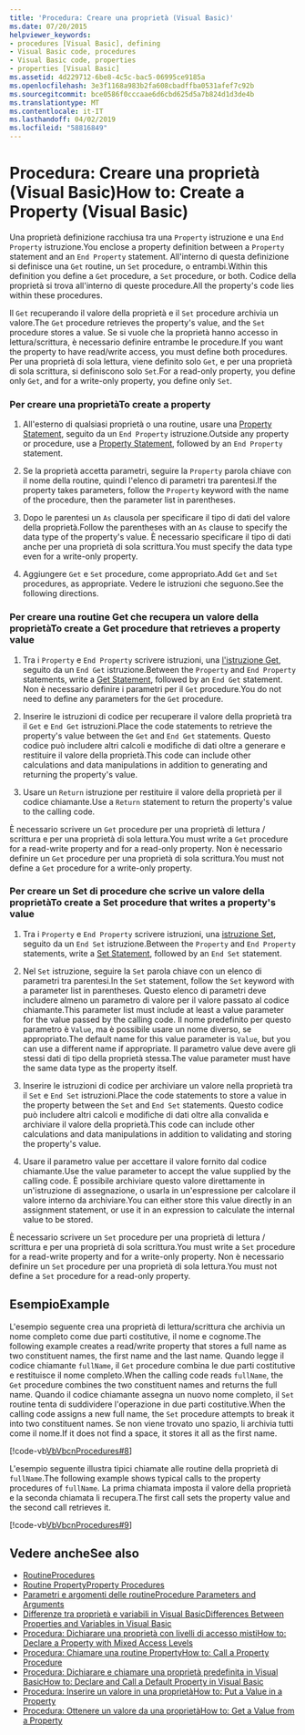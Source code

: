 ```yaml
---
title: 'Procedura: Creare una proprietà (Visual Basic)'
ms.date: 07/20/2015
helpviewer_keywords:
- procedures [Visual Basic], defining
- Visual Basic code, procedures
- Visual Basic code, properties
- properties [Visual Basic]
ms.assetid: 4d229712-6be8-4c5c-bac5-06995ce9185a
ms.openlocfilehash: 3e3f1168a983b2fa608cbadffba0531afef7c92b
ms.sourcegitcommit: bce0586f0cccaae6d6cbd625d5a7b824d1d3de4b
ms.translationtype: MT
ms.contentlocale: it-IT
ms.lasthandoff: 04/02/2019
ms.locfileid: "58816849"
---
```

# <a name="how-to-create-a-property-visual-basic"></a><span data-ttu-id="10068-102">Procedura: Creare una proprietà (Visual Basic)</span><span class="sxs-lookup"><span data-stu-id="10068-102">How to: Create a Property (Visual Basic)</span></span>
<span data-ttu-id="10068-103">Una proprietà definizione racchiusa tra una `Property` istruzione e una `End Property` istruzione.</span><span class="sxs-lookup"><span data-stu-id="10068-103">You enclose a property definition between a `Property` statement and an `End Property` statement.</span></span> <span data-ttu-id="10068-104">All'interno di questa definizione si definisce una `Get` routine, un `Set` procedure, o entrambi.</span><span class="sxs-lookup"><span data-stu-id="10068-104">Within this definition you define a `Get` procedure, a `Set` procedure, or both.</span></span> <span data-ttu-id="10068-105">Codice della proprietà si trova all'interno di queste procedure.</span><span class="sxs-lookup"><span data-stu-id="10068-105">All the property's code lies within these procedures.</span></span>  
  
 <span data-ttu-id="10068-106">Il `Get` recuperando il valore della proprietà e il `Set` procedure archivia un valore.</span><span class="sxs-lookup"><span data-stu-id="10068-106">The `Get` procedure retrieves the property's value, and the `Set` procedure stores a value.</span></span> <span data-ttu-id="10068-107">Se si vuole che la proprietà hanno accesso in lettura/scrittura, è necessario definire entrambe le procedure.</span><span class="sxs-lookup"><span data-stu-id="10068-107">If you want the property to have read/write access, you must define both procedures.</span></span> <span data-ttu-id="10068-108">Per una proprietà di sola lettura, viene definito solo `Get`, e per una proprietà di sola scrittura, si definiscono solo `Set`.</span><span class="sxs-lookup"><span data-stu-id="10068-108">For a read-only property, you define only `Get`, and for a write-only property, you define only `Set`.</span></span>  
  
### <a name="to-create-a-property"></a><span data-ttu-id="10068-109">Per creare una proprietà</span><span class="sxs-lookup"><span data-stu-id="10068-109">To create a property</span></span>  
  
1.  <span data-ttu-id="10068-110">All'esterno di qualsiasi proprietà o una routine, usare una [Property Statement](../../../../visual-basic/language-reference/statements/property-statement.md), seguito da un `End Property` istruzione.</span><span class="sxs-lookup"><span data-stu-id="10068-110">Outside any property or procedure, use a [Property Statement](../../../../visual-basic/language-reference/statements/property-statement.md), followed by an `End Property` statement.</span></span>  
  
2.  <span data-ttu-id="10068-111">Se la proprietà accetta parametri, seguire la `Property` parola chiave con il nome della routine, quindi l'elenco di parametri tra parentesi.</span><span class="sxs-lookup"><span data-stu-id="10068-111">If the property takes parameters, follow the `Property` keyword with the name of the procedure, then the parameter list in parentheses.</span></span>  
  
3.  <span data-ttu-id="10068-112">Dopo le parentesi un `As` clausola per specificare il tipo di dati del valore della proprietà.</span><span class="sxs-lookup"><span data-stu-id="10068-112">Follow the parentheses with an `As` clause to specify the data type of the property's value.</span></span> <span data-ttu-id="10068-113">È necessario specificare il tipo di dati anche per una proprietà di sola scrittura.</span><span class="sxs-lookup"><span data-stu-id="10068-113">You must specify the data type even for a write-only property.</span></span>  
  
4.  <span data-ttu-id="10068-114">Aggiungere `Get` e `Set` procedure, come appropriato.</span><span class="sxs-lookup"><span data-stu-id="10068-114">Add `Get` and `Set` procedures, as appropriate.</span></span> <span data-ttu-id="10068-115">Vedere le istruzioni che seguono.</span><span class="sxs-lookup"><span data-stu-id="10068-115">See the following directions.</span></span>  
  
### <a name="to-create-a-get-procedure-that-retrieves-a-property-value"></a><span data-ttu-id="10068-116">Per creare una routine Get che recupera un valore della proprietà</span><span class="sxs-lookup"><span data-stu-id="10068-116">To create a Get procedure that retrieves a property value</span></span>  
  
1.  <span data-ttu-id="10068-117">Tra i `Property` e `End Property` scrivere istruzioni, una [l'istruzione Get](../../../../visual-basic/language-reference/statements/get-statement.md), seguito da un `End Get` istruzione.</span><span class="sxs-lookup"><span data-stu-id="10068-117">Between the `Property` and `End Property` statements, write a [Get Statement](../../../../visual-basic/language-reference/statements/get-statement.md), followed by an `End Get` statement.</span></span> <span data-ttu-id="10068-118">Non è necessario definire i parametri per il `Get` procedure.</span><span class="sxs-lookup"><span data-stu-id="10068-118">You do not need to define any parameters for the `Get` procedure.</span></span>  
  
2.  <span data-ttu-id="10068-119">Inserire le istruzioni di codice per recuperare il valore della proprietà tra il `Get` e `End Get` istruzioni.</span><span class="sxs-lookup"><span data-stu-id="10068-119">Place the code statements to retrieve the property's value between the `Get` and `End Get` statements.</span></span> <span data-ttu-id="10068-120">Questo codice può includere altri calcoli e modifiche di dati oltre a generare e restituire il valore della proprietà.</span><span class="sxs-lookup"><span data-stu-id="10068-120">This code can include other calculations and data manipulations in addition to generating and returning the property's value.</span></span>  
  
3.  <span data-ttu-id="10068-121">Usare un `Return` istruzione per restituire il valore della proprietà per il codice chiamante.</span><span class="sxs-lookup"><span data-stu-id="10068-121">Use a `Return` statement to return the property's value to the calling code.</span></span>  
  
 <span data-ttu-id="10068-122">È necessario scrivere un `Get` procedure per una proprietà di lettura / scrittura e per una proprietà di sola lettura.</span><span class="sxs-lookup"><span data-stu-id="10068-122">You must write a `Get` procedure for a read-write property and for a read-only property.</span></span> <span data-ttu-id="10068-123">Non è necessario definire un `Get` procedure per una proprietà di sola scrittura.</span><span class="sxs-lookup"><span data-stu-id="10068-123">You must not define a `Get` procedure for a write-only property.</span></span>  
  
### <a name="to-create-a-set-procedure-that-writes-a-propertys-value"></a><span data-ttu-id="10068-124">Per creare un Set di procedure che scrive un valore della proprietà</span><span class="sxs-lookup"><span data-stu-id="10068-124">To create a Set procedure that writes a property's value</span></span>  
  
1.  <span data-ttu-id="10068-125">Tra i `Property` e `End Property` scrivere istruzioni, una [istruzione Set](../../../../visual-basic/language-reference/statements/set-statement.md), seguito da un `End Set` istruzione.</span><span class="sxs-lookup"><span data-stu-id="10068-125">Between the `Property` and `End Property` statements, write a [Set Statement](../../../../visual-basic/language-reference/statements/set-statement.md), followed by an `End Set` statement.</span></span>  
  
2.  <span data-ttu-id="10068-126">Nel `Set` istruzione, seguire la `Set` parola chiave con un elenco di parametri tra parentesi.</span><span class="sxs-lookup"><span data-stu-id="10068-126">In the `Set` statement, follow the `Set` keyword with a parameter list in parentheses.</span></span> <span data-ttu-id="10068-127">Questo elenco di parametri deve includere almeno un parametro di valore per il valore passato al codice chiamante.</span><span class="sxs-lookup"><span data-stu-id="10068-127">This parameter list must include at least a value parameter for the value passed by the calling code.</span></span> <span data-ttu-id="10068-128">Il nome predefinito per questo parametro è `Value`, ma è possibile usare un nome diverso, se appropriato.</span><span class="sxs-lookup"><span data-stu-id="10068-128">The default name for this value parameter is `Value`, but you can use a different name if appropriate.</span></span> <span data-ttu-id="10068-129">Il parametro value deve avere gli stessi dati di tipo della proprietà stessa.</span><span class="sxs-lookup"><span data-stu-id="10068-129">The value parameter must have the same data type as the property itself.</span></span>  
  
3.  <span data-ttu-id="10068-130">Inserire le istruzioni di codice per archiviare un valore nella proprietà tra il `Set` e `End Set` istruzioni.</span><span class="sxs-lookup"><span data-stu-id="10068-130">Place the code statements to store a value in the property between the `Set` and `End Set` statements.</span></span> <span data-ttu-id="10068-131">Questo codice può includere altri calcoli e modifiche di dati oltre alla convalida e archiviare il valore della proprietà.</span><span class="sxs-lookup"><span data-stu-id="10068-131">This code can include other calculations and data manipulations in addition to validating and storing the property's value.</span></span>  
  
4.  <span data-ttu-id="10068-132">Usare il parametro value per accettare il valore fornito dal codice chiamante.</span><span class="sxs-lookup"><span data-stu-id="10068-132">Use the value parameter to accept the value supplied by the calling code.</span></span> <span data-ttu-id="10068-133">È possibile archiviare questo valore direttamente in un'istruzione di assegnazione, o usarla in un'espressione per calcolare il valore interno da archiviare.</span><span class="sxs-lookup"><span data-stu-id="10068-133">You can either store this value directly in an assignment statement, or use it in an expression to calculate the internal value to be stored.</span></span>  
  
 <span data-ttu-id="10068-134">È necessario scrivere un `Set` procedure per una proprietà di lettura / scrittura e per una proprietà di sola scrittura.</span><span class="sxs-lookup"><span data-stu-id="10068-134">You must write a `Set` procedure for a read-write property and for a write-only property.</span></span> <span data-ttu-id="10068-135">Non è necessario definire un `Set` procedure per una proprietà di sola lettura.</span><span class="sxs-lookup"><span data-stu-id="10068-135">You must not define a `Set` procedure for a read-only property.</span></span>  
  
## <a name="example"></a><span data-ttu-id="10068-136">Esempio</span><span class="sxs-lookup"><span data-stu-id="10068-136">Example</span></span>  
 <span data-ttu-id="10068-137">L'esempio seguente crea una proprietà di lettura/scrittura che archivia un nome completo come due parti costitutive, il nome e cognome.</span><span class="sxs-lookup"><span data-stu-id="10068-137">The following example creates a read/write property that stores a full name as two constituent names, the first name and the last name.</span></span> <span data-ttu-id="10068-138">Quando legge il codice chiamante `fullName`, il `Get` procedure combina le due parti costitutive e restituisce il nome completo.</span><span class="sxs-lookup"><span data-stu-id="10068-138">When the calling code reads `fullName`, the `Get` procedure combines the two constituent names and returns the full name.</span></span> <span data-ttu-id="10068-139">Quando il codice chiamante assegna un nuovo nome completo, il `Set` routine tenta di suddividere l'operazione in due parti costitutive.</span><span class="sxs-lookup"><span data-stu-id="10068-139">When the calling code assigns a new full name, the `Set` procedure attempts to break it into two constituent names.</span></span> <span data-ttu-id="10068-140">Se non viene trovato uno spazio, li archivia tutti come il nome.</span><span class="sxs-lookup"><span data-stu-id="10068-140">If it does not find a space, it stores it all as the first name.</span></span>  
  
 [!code-vb[VbVbcnProcedures#8](~/samples/snippets/visualbasic/VS_Snippets_VBCSharp/VbVbcnProcedures/VB/Class1.vb#8)]  
  
 <span data-ttu-id="10068-141">L'esempio seguente illustra tipici chiamate alle routine della proprietà di `fullName`.</span><span class="sxs-lookup"><span data-stu-id="10068-141">The following example shows typical calls to the property procedures of `fullName`.</span></span> <span data-ttu-id="10068-142">La prima chiamata imposta il valore della proprietà e la seconda chiamata li recupera.</span><span class="sxs-lookup"><span data-stu-id="10068-142">The first call sets the property value and the second call retrieves it.</span></span>  
  
 [!code-vb[VbVbcnProcedures#9](~/samples/snippets/visualbasic/VS_Snippets_VBCSharp/VbVbcnProcedures/VB/Class1.vb#9)]  
  
## <a name="see-also"></a><span data-ttu-id="10068-143">Vedere anche</span><span class="sxs-lookup"><span data-stu-id="10068-143">See also</span></span>

- [<span data-ttu-id="10068-144">Routine</span><span class="sxs-lookup"><span data-stu-id="10068-144">Procedures</span></span>](./index.md)
- [<span data-ttu-id="10068-145">Routine Property</span><span class="sxs-lookup"><span data-stu-id="10068-145">Property Procedures</span></span>](./property-procedures.md)
- [<span data-ttu-id="10068-146">Parametri e argomenti delle routine</span><span class="sxs-lookup"><span data-stu-id="10068-146">Procedure Parameters and Arguments</span></span>](./procedure-parameters-and-arguments.md)
- [<span data-ttu-id="10068-147">Differenze tra proprietà e variabili in Visual Basic</span><span class="sxs-lookup"><span data-stu-id="10068-147">Differences Between Properties and Variables in Visual Basic</span></span>](./differences-between-properties-and-variables.md)
- [<span data-ttu-id="10068-148">Procedura: Dichiarare una proprietà con livelli di accesso misti</span><span class="sxs-lookup"><span data-stu-id="10068-148">How to: Declare a Property with Mixed Access Levels</span></span>](./how-to-declare-a-property-with-mixed-access-levels.md)
- [<span data-ttu-id="10068-149">Procedura: Chiamare una routine Property</span><span class="sxs-lookup"><span data-stu-id="10068-149">How to: Call a Property Procedure</span></span>](./how-to-call-a-property-procedure.md)
- [<span data-ttu-id="10068-150">Procedura: Dichiarare e chiamare una proprietà predefinita in Visual Basic</span><span class="sxs-lookup"><span data-stu-id="10068-150">How to: Declare and Call a Default Property in Visual Basic</span></span>](./how-to-declare-and-call-a-default-property.md)
- [<span data-ttu-id="10068-151">Procedura: Inserire un valore in una proprietà</span><span class="sxs-lookup"><span data-stu-id="10068-151">How to: Put a Value in a Property</span></span>](./how-to-put-a-value-in-a-property.md)
- [<span data-ttu-id="10068-152">Procedura: Ottenere un valore da una proprietà</span><span class="sxs-lookup"><span data-stu-id="10068-152">How to: Get a Value from a Property</span></span>](./how-to-get-a-value-from-a-property.md)

